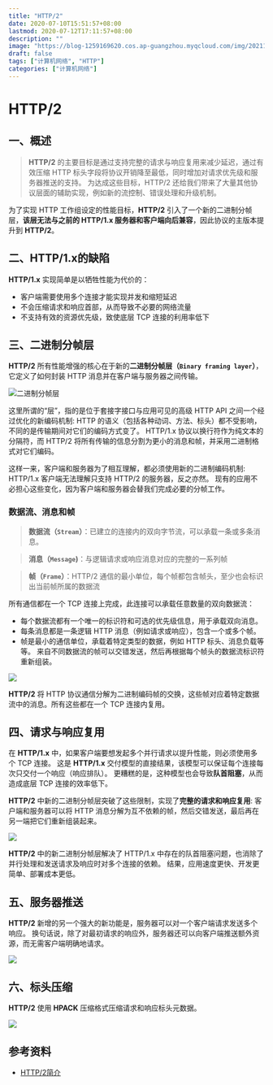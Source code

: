 ```yaml
---
title: "HTTP/2"
date: 2020-07-10T15:51:57+08:00
lastmod: 2020-07-12T17:11:57+08:00
description: ""
image: "https://blog-1259169620.cos.ap-guangzhou.myqcloud.com/img/20211123115225.svg"
draft: false
tags: ["计算机网络", "HTTP"]
categories: ["计算机网络"]
---
```


# HTTP/2

## 一、概述

> **HTTP/2** 的主要目标是通过支持完整的请求与响应复用来减少延迟，通过有效压缩 HTTP 标头字段将协议开销降至最低，同时增加对请求优先级和服务器推送的支持。 为达成这些目标，HTTP/2 还给我们带来了大量其他协议层面的辅助实现，例如新的流控制、错误处理和升级机制。

为了实现 HTTP 工作组设定的性能目标，**HTTP/2** 引入了一个新的二进制分帧层，**该层无法与之前的 HTTP/1.x 服务器和客户端向后兼容**，因此协议的主版本提升到 **HTTP/2**。



## 二、HTTP/1.x的缺陷

**HTTP/1.x** 实现简单是以牺牲性能为代价的：

* 客户端需要使用多个连接才能实现并发和缩短延迟
* 不会压缩请求和响应首部，从而导致不必要的网络流量
* 不支持有效的资源优先级，致使底层 TCP 连接的利用率低下



## 三、二进制分帧层

**HTTP/2** 所有性能增强的核心在于新的**二进制分帧层（`Binary framing layer`）**，它定义了如何封装 HTTP 消息并在客户端与服务器之间传输。

![二进制分帧层](https://blog-1259169620.cos.ap-guangzhou.myqcloud.com/img/20211123115225.svg)

这里所谓的“层”，指的是位于套接字接口与应用可见的高级 HTTP API 之间一个经过优化的新编码机制: HTTP 的语义（包括各种动词、方法、标头）都不受影响，不同的是传输期间对它们的编码方式变了。 HTTP/1.x 协议以换行符作为纯文本的分隔符，而 HTTP/2 将所有传输的信息分割为更小的消息和帧，并采用二进制格式对它们编码。

这样一来，客户端和服务器为了相互理解，都必须使用新的二进制编码机制: HTTP/1.x 客户端无法理解只支持 HTTP/2 的服务器，反之亦然。 现有的应用不必担心这些变化，因为客户端和服务器会替我们完成必要的分帧工作。

### 数据流、消息和帧

> **数据流（`Stream`）**：已建立的连接内的双向字节流，可以承载一条或多条消息。

> **消息（`Message`)**：与逻辑请求或响应消息对应的完整的一系列帧

> **帧（`Frame`）**：HTTP/2 通信的最小单位，每个帧都包含帧头，至少也会标识出当前帧所属的数据流

所有通信都在一个 TCP 连接上完成，此连接可以承载任意数量的双向数据流：

- 每个数据流都有一个唯一的标识符和可选的优先级信息，用于承载双向消息。
- 每条消息都是一条逻辑 HTTP 消息（例如请求或响应），包含一个或多个帧。
- 帧是最小的通信单位，承载着特定类型的数据，例如 HTTP 标头、消息负载等等。 来自不同数据流的帧可以交错发送，然后再根据每个帧头的数据流标识符重新组装。



![](https://blog-1259169620.cos.ap-guangzhou.myqcloud.com/img/20211123143327.svg)

**HTTP/2** 将 HTTP 协议通信分解为二进制编码帧的交换，这些帧对应着特定数据流中的消息。所有这些都在一个 TCP 连接内复用。



## 四、请求与响应复用

在 **HTTP/1.x** 中，如果客户端要想发起多个并行请求以提升性能，则必须使用多个 TCP 连接。 这是 **HTTP/1.x** 交付模型的直接结果，该模型可以保证每个连接每次只交付一个响应（响应排队）。 更糟糕的是，这种模型也会导致**队首阻塞**，从而造成底层 TCP 连接的效率低下。

**HTTP/2** 中新的二进制分帧层突破了这些限制，实现了**完整的请求和响应复用**: 客户端和服务器可以将 HTTP 消息分解为互不依赖的帧，然后交错发送，最后再在另一端把它们重新组装起来。

![](https://blog-1259169620.cos.ap-guangzhou.myqcloud.com/img/20211123170352.svg)

**HTTP/2** 中的新二进制分帧层解决了 HTTP/1.x 中存在的队首阻塞问题，也消除了并行处理和发送请求及响应时对多个连接的依赖。 结果，应用速度更快、开发更简单、部署成本更低。

## 五、服务器推送

**HTTP/2** 新增的另一个强大的新功能是，服务器可以对一个客户端请求发送多个响应。 换句话说，除了对最初请求的响应外，服务器还可以向客户端推送额外资源，而无需客户端明确地请求。

![](https://blog-1259169620.cos.ap-guangzhou.myqcloud.com/img/20211123170731.svg)

## 六、标头压缩

**HTTP/2** 使用 **HPACK** 压缩格式压缩请求和响应标头元数据。

![](https://blog-1259169620.cos.ap-guangzhou.myqcloud.com/img/20211123170928.svg)

## 参考资料

- [HTTP/2简介](https://developers.google.com/web/fundamentals/performance/http2/?hl=zh-cn)

